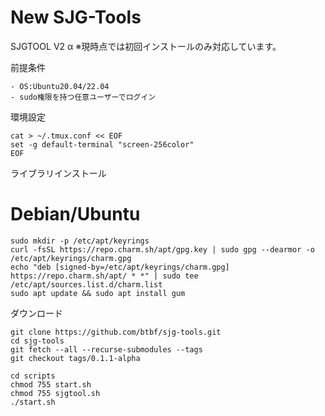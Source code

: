 # New SJG-Tools

SJGTOOL V2 α
※現時点では初回インストールのみ対応しています。

前提条件
```
- OS:Ubuntu20.04/22.04
- sudo権限を持つ任意ユーザーでログイン
```

環境設定
```
cat > ~/.tmux.conf << EOF
set -g default-terminal "screen-256color"
EOF
```

ライブラリインストール
# Debian/Ubuntu
```
sudo mkdir -p /etc/apt/keyrings
curl -fsSL https://repo.charm.sh/apt/gpg.key | sudo gpg --dearmor -o /etc/apt/keyrings/charm.gpg
echo "deb [signed-by=/etc/apt/keyrings/charm.gpg] https://repo.charm.sh/apt/ * *" | sudo tee /etc/apt/sources.list.d/charm.list
sudo apt update && sudo apt install gum
```

ダウンロード
```
git clone https://github.com/btbf/sjg-tools.git
cd sjg-tools
git fetch --all --recurse-submodules --tags
git checkout tags/0.1.1-alpha
```

```
cd scripts
chmod 755 start.sh
chmod 755 sjgtool.sh
./start.sh
```